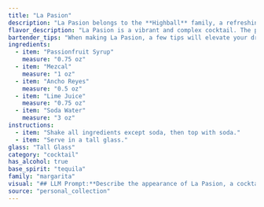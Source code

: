 ```yaml
---
title: "La Pasion"
description: "La Pasion belongs to the **Highball** family, a refreshing category often featuring spirits, mixers, and ice. This contemporary creation likely originated in a modern bar, combining the smoky intensity of mezcal with the vibrant fruitiness of passionfruit, ancho reyes, and lime, all balanced by the crispness of soda water. "
flavor_description: "La Pasion is a vibrant and complex cocktail. The passionfruit syrup brings a sweet, tangy, and tropical fruitiness, while the mezcal adds a smoky and earthy note. Ancho Reyes, a chile liqueur, introduces a subtle spice and warmth. Lime juice provides acidity and freshness, and soda water adds a light and bubbly texture. The result is a well-balanced cocktail that is both refreshing and intriguing. "
bartender_tips: "When making La Pasion, a few tips will elevate your drink:1. **Use fresh lime juice:**  This brings brightness and balances the sweetness.2. **Chill your mezcal:**  This ensures a smooth and refreshing taste.3. **Shake with ice, not just stir:**  This chills the drink and helps blend the flavors.4. **Top with soda water gently:**  This creates a refreshing and bubbly finish.5. **Garnish with a lime wheel or passionfruit pulp:**  This adds a touch of elegance and complements the flavors. "
ingredients:
  - item: "Passionfruit Syrup"
    measure: "0.75 oz"
  - item: "Mezcal"
    measure: "1 oz"
  - item: "Ancho Reyes"
    measure: "0.5 oz"
  - item: "Lime Juice"
    measure: "0.75 oz"
  - item: "Soda Water"
    measure: "3 oz"
instructions:
  - item: "Shake all ingredients except soda, then top with soda."
  - item: "Serve in a tall glass."
glass: "Tall Glass"
category: "cocktail"
has_alcohol: true
base_spirit: "tequila"
family: "margarita"
visual: "## LLM Prompt:**Describe the appearance of La Pasion, a cocktail made with Passionfruit Syrup, Mezcal, Ancho Reyes, Lime Juice, and Soda Water.****Consider the following aspects:*** **Color:** Is it a vibrant, bright color? A mellow, sunset hue? Does it have layers or depth?* **Clarity:** Is it crystal clear? Hazy? Are there any particles visible?* **Texture:** Is it smooth and silky? Bubbly and effervescent? Are there any bits of fruit or ice?* **Garnish:** What, if any, garnish is used? How does it complement the overall aesthetic?* **Glassware:** What type of glass is it served in? How does the shape and size affect the visual appeal? **Remember, your description should evoke a sense of the cocktail's visual beauty and appeal.** "
source: "personal_collection"
---
```


